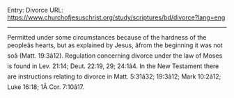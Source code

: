 Entry: Divorce
URL: https://www.churchofjesuschrist.org/study/scriptures/bd/divorce?lang=eng

---

Permitted under some circumstances because of the hardness of the peopleâs hearts, but as explained by Jesus, âfrom the beginning it was not soâ (Matt. 19:3â12). Regulation concerning divorce under the law of Moses is found in Lev. 21:14; Deut. 22:19, 29; 24:1â4. In the New Testament there are instructions relating to divorce in Matt. 5:31â32; 19:3â12; Mark 10:2â12; Luke 16:18; 1Â Cor. 7:10â17.
